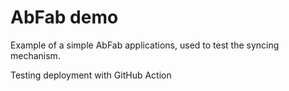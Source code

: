# AbFab demo

Example of a simple AbFab applications, used to test the syncing mechanism.

Testing deployment with GitHub Action
